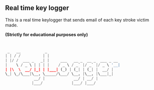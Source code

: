 ## Real time key logger
This is a real time keylogger that sends email of each key stroke victim made.

**(Strictly for educational purposes only)**

#

```python
 _   __           _                                 
| | / /          | |                                
| |/ /  ___ _   _| |     ___   __ _  __ _  ___ _ __ 
|    \ / _ \ | | | |    / _ \ / _` |/ _` |/ _ \ '__|
| |\  \  __/ |_| | |___| (_) | (_| | (_| |  __/ |   
\_| \_/\___|\__, \_____/\___/ \__, |\__, |\___|_|   
             __/ |             __/ | __/ |          
            |___/             |___/ |___/           


